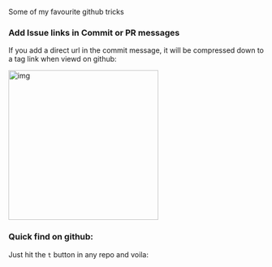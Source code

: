 Some of my favourite github tricks<!--more-->

### Add Issue links in Commit or PR messages

If you add a direct url in the commit message, it will be compressed down to a tag link when viewd on github:   

<img width="295" alt="img" src="https://rawgit.com/stylekit/img/master/Screenshot 2018-11-19 at 08.25.57.png">

### Quick find on github:

Just hit the `t` button in any repo and voila:
